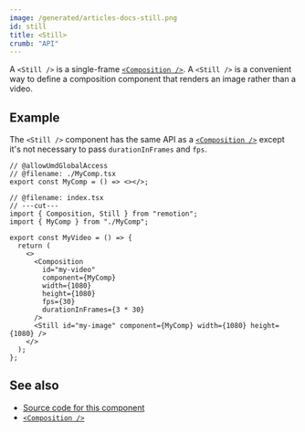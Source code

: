 ```yaml
---
image: /generated/articles-docs-still.png
id: still
title: <Still>
crumb: "API"
---
```


A `<Still />` is a single-frame [`<Composition />`](/docs/composition). A `<Still />` is a convenient way to define a composition component that renders an image rather than a video.

## Example

The `<Still />` component has the same API as a [`<Composition />`](/docs/composition) except it's not necessary to pass `durationInFrames` and `fps`.

```tsx twoslash
// @allowUmdGlobalAccess
// @filename: ./MyComp.tsx
export const MyComp = () => <></>;

// @filename: index.tsx
// ---cut---
import { Composition, Still } from "remotion";
import { MyComp } from "./MyComp";

export const MyVideo = () => {
  return (
    <>
      <Composition
        id="my-video"
        component={MyComp}
        width={1080}
        height={1080}
        fps={30}
        durationInFrames={3 * 30}
      />
      <Still id="my-image" component={MyComp} width={1080} height={1080} />
    </>
  );
};
```

## See also

- [Source code for this component](https://github.com/remotion-dev/remotion/blob/main/packages/core/src/Still.tsx)
- [`<Composition />`](/docs/composition)
